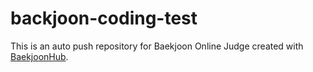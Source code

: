 # backjoon-coding-test
This is an auto push repository for Baekjoon Online Judge created with [BaekjoonHub](https://github.com/BaekjoonHub/BaekjoonHub).

